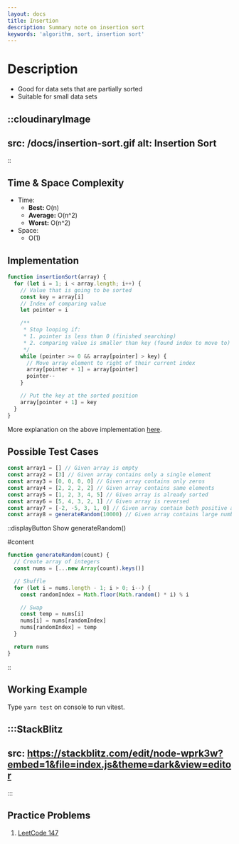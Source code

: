 ```yaml
---
layout: docs
title: Insertion
description: Summary note on insertion sort
keywords: 'algorithm, sort, insertion sort'
---
```


# Description
- Good for data sets that are partially sorted
- Suitable for small data sets

::cloudinaryImage
---
src: /docs/insertion-sort.gif
alt: Insertion Sort
---
::

## Time & Space Complexity
- Time:
  - **Best:** O(n)
  - **Average:** O(n^2)
  - **Worst:** O(n^2)
- Space:
  - O(1)

## Implementation
```javascript
function insertionSort(array) {
  for (let i = 1; i < array.length; i++) {
    // Value that is going to be sorted
    const key = array[i]
    // Index of comparing value
    let pointer = i

    /**
     * Stop looping if:
     * 1. pointer is less than 0 (finished searching)
     * 2. comparing value is smaller than key (found index to move to)
     */
    while (pointer >= 0 && array[pointer] > key) {
      // Move array element to right of their current index
      array[pointer + 1] = array[pointer]
      pointer--
    }

    // Put the key at the sorted position
    array[pointer + 1] = key
  }
}
```

More explanation on the above implementation [here](https://www.programiz.com/dsa/insertion-sort).

## Possible Test Cases
```javascript
const array1 = [] // Given array is empty
const array2 = [3] // Given array contains only a single element
const array3 = [0, 0, 0, 0] // Given array contains only zeros
const array4 = [2, 2, 2, 2] // Given array contains same elements
const array5 = [1, 2, 3, 4, 5] // Given array is already sorted
const array6 = [5, 4, 3, 2, 1] // Given array is reversed
const array7 = [-2, -5, 3, 1, 0] // Given array contain both positive and negative numbers
const array8 = generateRandom(10000) // Given array contains large number of elements
```

::displayButton
Show generateRandom()

#content
```javascript
function generateRandom(count) {
  // Create array of integers
  const nums = [...new Array(count).keys()]

  // Shuffle
  for (let i = nums.length - 1; i > 0; i--) {
    const randomIndex = Math.floor(Math.random() * i) % i

    // Swap
    const temp = nums[i]
    nums[i] = nums[randomIndex]
    nums[randomIndex] = temp
  }

  return nums
}
```
::

## Working Example
Type `yarn test` on console to run vitest.

:::StackBlitz
---
src: https://stackblitz.com/edit/node-wprk3w?embed=1&file=index.js&theme=dark&view=editor
---
:::

## Practice Problems
1. [LeetCode 147](https://leetcode.com/problems/insertion-sort-list/)
